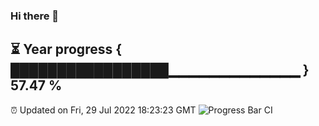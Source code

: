 ### Hi there 👋
⏳ Year progress { █████████████████▁▁▁▁▁▁▁▁▁▁▁▁▁ } 57.47 %
---
⏰ Updated on Fri, 29 Jul 2022 18:23:23 GMT
![Progress Bar CI](https://github.com/liununu/liununu/workflows/Progress%20Bar%20CI/badge.svg)
